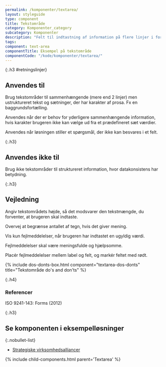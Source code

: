 ```yaml
---
permalink: /komponenter/textarea/
layout: styleguide
type: component
title: Tekstområde
category: Komponenter_category
subcategory: Komponenter
description: "Felt til indtastning af information på flere linjer i form af bogstaver, tal og en kombination af begge."
tags:
component: text-area
componentTitle: Eksempel på tekstområde
componentCode: "/kode/komponenter/textarea/"
---
```


{:.h3 #retningslinjer}
## Anvendes til

Brug tekstområder til sammenhængende (mere end 2 linjer) men ustruktureret tekst og sætninger, der har karakter af prosa. Fx en baggrundsfortælling.

Anvendes når der er behov for yderligere sammenhængende information, hvis karakter brugeren ikke kan vælge ud fra et prædefineret sæt værdier.

Anvendes når løsningen stiller et spørgsmål, der ikke kan besvares i et felt.

{:.h3}
## Anvendes ikke til

Brug ikke tekstområder til struktureret information, hvor datakonsistens har betydning.

{:.h3}
## Vejledning

Angiv tekstområdets højde, så det modsvarer den tekstmængde, du forventer, at brugeren skal indtaste.

Overvej at begrænse antallet af tegn, hvis det giver mening.

Vis kun fejlmeddelelser, når brugeren har indtastet en ugyldig værdi.

Fejlmeddelelser skal være meningsfulde og hjælpsomme.

Placér fejlmeddelelser mellem label og felt, og markér feltet med rødt.

{% include dos-donts-box.html component="textarea-dos-donts" title="Tekstområde do's and don'ts" %}

{:.h4}
### Referencer

ISO 9241-143: Forms (2012)


{:.h3}
## Se komponenten i eksempelløsninger

{:.nobullet-list}
- <a href="/pages/eksempler/strategiske-virksomhedsalliancer/virksomhedsalliancer-4/" target="_blank" title="Eksempelløsning Strategiske virksomhedsalliancer åbnes i nyt vindue">Strategiske virksomhedsalliancer</a>

{% include child-components.html parent='Textarea' %}
